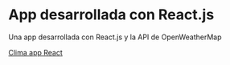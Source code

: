 # App desarrollada con React.js

Una app desarrollada con React.js y la API de OpenWeatherMap

[Clima app React](https://clima-app-react.herokuapp.com/)
